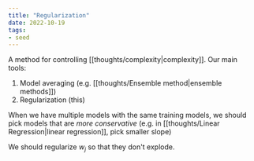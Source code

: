 ```yaml
---
title: "Regularization"
date: 2022-10-19
tags:
- seed
---
```


A method for controlling [[thoughts/complexity|complexity]]. Our main tools:
1. Model averaging (e.g. [[thoughts/Ensemble method|ensemble methods]])
2. Regularization (this)

When we have multiple models with the same training models, we should pick models that are *more conservative* (e.g. in [[thoughts/Linear Regression|linear regression]], pick smaller slope)

We should regularize $w_j$ so that they don't explode.
